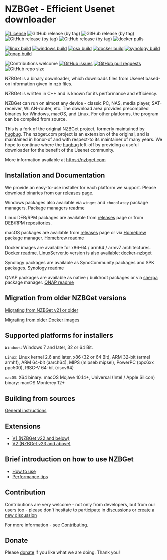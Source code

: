 # NZBGet - Efficient Usenet downloader #

[![License](https://img.shields.io/badge/license-GPL-blue.svg)](http://www.gnu.org/licenses/)
![GitHub release (by tag)](https://img.shields.io/github/downloads/nzbgetcom/nzbget/v22.0/total?label=v22.0)
![GitHub release (by tag)](https://img.shields.io/github/downloads/nzbgetcom/nzbget/v23.0/total?label=v23.0)
![GitHub release (by tag)](https://img.shields.io/github/downloads/nzbgetcom/nzbget/v24.0/total?label=v24.0)
![GitHub release (by tag)](https://img.shields.io/github/downloads/nzbgetcom/nzbget/v24.1/total?label=v24.1)
![docker pulls](https://img.shields.io/docker/pulls/nzbgetcom/nzbget.svg)

[![linux build](https://github.com/nzbgetcom/nzbget/actions/workflows/linux.yml/badge.svg?branch=main)](https://github.com/nzbgetcom/nzbget/actions/workflows/linux.yml)
[![windows build](https://github.com/nzbgetcom/nzbget/actions/workflows/windows.yml/badge.svg?branch=main)](https://github.com/nzbgetcom/nzbget/actions/workflows/windows.yml)
[![osx build](https://github.com/nzbgetcom/nzbget/actions/workflows/osx.yml/badge.svg)](https://github.com/nzbgetcom/nzbget/actions/workflows/osx.yml)
[![docker build](https://github.com/nzbgetcom/nzbget/actions/workflows/docker.yml/badge.svg)](https://github.com/nzbgetcom/nzbget/actions/workflows/docker.yml)
[![synology build](https://github.com/nzbgetcom/nzbget/actions/workflows/synology.yml/badge.svg)](https://github.com/nzbgetcom/nzbget/actions/workflows/synology.yml)
[![qnap build](https://github.com/nzbgetcom/nzbget/actions/workflows/qnap.yml/badge.svg)](https://github.com/nzbgetcom/nzbget/actions/workflows/qnap.yml)


![Contributions welcome](https://img.shields.io/badge/contributions-welcome-blue.svg)
[![GitHub issues](https://img.shields.io/github/issues/nzbgetcom/nzbget)](https://github.com/nzbgetcom/nzbget/issues)
[![GitHub pull requests](https://img.shields.io/github/issues-pr/nzbgetcom/nzbget)](https://github.com/nzbgetcom/nzbget/pulls)
![GitHub repo size](https://img.shields.io/github/repo-size/nzbgetcom/nzbget)


NZBGet is a binary downloader, which downloads files from Usenet based-on information given in nzb files.

NZBGet is written in C++ and is known for its performance and efficiency.

NZBGet can run on almost any device - classic PC, NAS, media player, SAT-receiver, WLAN-router, etc. The download area provides precompiled binaries for Windows, macOS, and Linux. For other platforms, the program can be compiled from source.

This is a fork of the original NZBGet project, formerly maintained by [hugbug](https://github.com/hugbug). The nzbget.com project is an extension of the original, and is maintained in honor-of and with respect-to its maintainer of many years.  We hope to continue where the [hugbug](https://github.com/hugbug) left-off by providing a useful downloader for the benefit of the Usenet community.

More information available at https://nzbget.com

## Installation and Documentation

We provide an easy-to-use installer for each platform we support. Please download binaries from our [releases](https://github.com/nzbgetcom/nzbget/tags) page.

Windows packages also available via `winget` and `chocolatey` package managers. Package managers [readme](windows/pkgs-info.md)

Linux DEB/RPM packages are available from [releases](https://github.com/nzbgetcom/nzbget/tags) page or from DEB/RPM [repositories](https://nzbgetcom.github.io).

macOS packages are available from [releases](https://github.com/nzbgetcom/nzbget/releases) page or via [Homebrew](https://brew.sh) package manager. [Homebrew readme](osx/brew-info.md)

Docker images are available for x86-64 / arm64 / armv7 architectures. [Docker readme](docker/README.md). LinuxServer.io version is also available: [docker-nzbget](https://github.com/linuxserver/docker-nzbget)

Synology packages are available as SynoCommunity packages and SPK packages. [Synology readme](synology/README.md)

QNAP packages are available as native / buildroot packages or via [sherpa](https://github.com/OneCDOnly/sherpa) package manager. [QNAP readme](qnap/README.md)

## Migration from older NZBGet versions

[Migrating from NZBGet v21 or older](https://github.com/nzbgetcom/nzbget/discussions/100#discussioncomment-8080102)

[Migrating from older Docker images](https://github.com/nzbgetcom/nzbget/issues/84#issuecomment-1884846500)

## Supported platforms for installers

`Windows`: Windows 7 and later, 32 or 64 Bit.

`Linux`: Linux kernel 2.6 and later, x86 (32 or 64 Bit), ARM 32-bit (armel armhf), ARM 64-bit (aarch64), MIPS (mipseb mipsel), PowerPC (ppc6xx ppc500), RISC-V 64-bit (riscv64)

`macOS`: X64 binary: macOS Mojave 10.14+, Universal (Intel / Apple Silicon) binary: macOS Monterey 12+

## Building from sources

[General instructions](INSTALLATION.md)

## Extensions
 - [V1 (NZBGet v22 and below)](docs/extensions/EXTENSIONS_LEGACY.md)
 - [V2 (NZBGet v23 and above)](docs/extensions/EXTENSIONS.md)

## Brief introduction on how to use NZBGet
 - [How to use](docs/HOW_TO_USE.md)
 - [Performance tips](docs/PERFORMANCE.md)

## Contribution

Contributions are very welcome - not only from developers, but from our users too - please don't hesitate to participate in [discussions](https://github.com/nzbgetcom/nzbget/discussions) or [create a new discussion](https://github.com/nzbgetcom/nzbget/discussions/new/choose)

For more information - see [Contributing](docs/CONTRIBUTING.md).

## Donate

Please [donate](https://nzbget.com/donate/) if you like what we are doing. Thank you!

